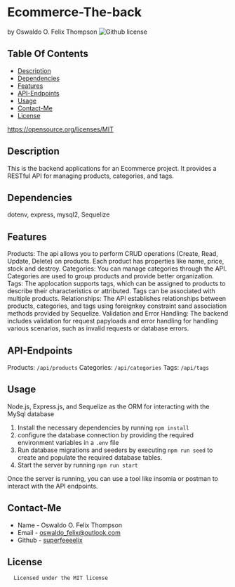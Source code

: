 # Ecommerce-The-back
  by Oswaldo O. Felix Thompson
  ![Github license](https://img.shields.io/badge/license-MIT-blue.svg)
  ## Table Of Contents
  * [Description](#description)
  * [Dependencies](#dependencies)
  * [Features](#features)
  * [API-Endpoints](#api-endpoints)
  * [Usage](#usage)
  * [Contact-Me](#contact-me)
  * [License](#license)

  https://opensource.org/licenses/MIT
  ## Description
  This is the backend applications for an Ecommerce project. It provides a RESTful API for managing products, categories, and tags.
  ## Dependencies
  dotenv, express, mysql2, Sequelize
  ## Features
  Products: The api allows you to perform CRUD operations (Create, Read, Update, Delete) on products. Each product has properties like name, price, stock and destroy.
  Categories: You can manage categories through the API. Categories are used to group products and provide better organization.
  Tags: The applocation supports tags, which can be assigned to products to describe their characteristics or attributed. Tags can be associated with multiple products.
  Relationships: The API establishes relationships between products, categories, and tags using foreignkey constraint sand association methods provided by Sequelize.
  Validation and Error Handling: The backend includes validation for request papyloads and error handling for handling various scenarios, such as invalid requests or database errors.
  ## API-Endpoints
  Products: `/api/products`
  Categories: `/api/categories`
  Tags: `/api/tags`
  ## Usage
  Node.js, Express.js, and Sequelize as the ORM for interacting with the MySql database
  1. Install the necessary dependencies by running `npm install`
  2. configure the database connection by providing the required environment variables in a `.env` file
  3. Run database migrations and seeders by executing `npm run seed` to create and populate the required database tables.
  4. Start the server by running `npm run start`

  Once the server is running, you can use a tool like insomia or postman to interact with the API endpoints.
  ## Contact-Me
  * Name - Oswaldo O. Felix Thompson
  * Email - oswaldo_felix@outlook.com
  * Github - [superfeeeelix](https://github.com/superfeeeelix/)

  ## License
      
      Licensed under the MIT license
